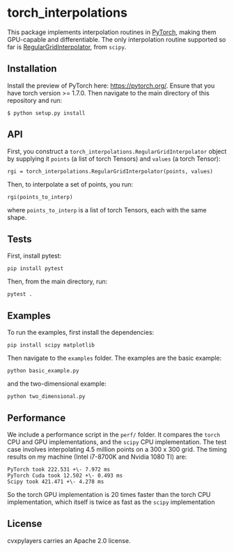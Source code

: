 # torch_interpolations

This package implements interpolation routines in [PyTorch](pytorch.org),
making them GPU-capable and differentiable.
The only interpolation routine supported so far is [RegularGridInterpolator](https://docs.scipy.org/doc/scipy/reference/generated/scipy.interpolate.RegularGridInterpolator.html), from `scipy`.

## Installation

Install the preview of PyTorch here: https://pytorch.org/.
Ensure that you have torch version >= 1.7.0.
Then navigate to the main directory of this repository and run:
```
$ python setup.py install
```

## API
First, you construct a `torch_interpolations.RegularGridInterpolator` object by supplying
it `points` (a list of torch Tensors) and `values` (a torch Tensor):
```
rgi = torch_interpolations.RegularGridInterpolator(points, values)
```
Then, to interpolate a set of points, you run:
```
rgi(points_to_interp)
```
where `points_to_interp` is a list of torch Tensors, each with the same shape.

## Tests
First, install pytest:
```
pip install pytest
```
Then, from the main directory, run:
```
pytest .
```

## Examples
To run the examples, first install the dependencies:
```
pip install scipy matplotlib
```
Then navigate to the `examples` folder.
The examples are the basic example:
```
python basic_example.py
```
and the two-dimensional example:
```
python two_dimensional.py
```

## Performance
We include a performance script in the `perf/` folder. It compares the `torch` CPU and GPU implementations, and the `scipy` CPU implementation.
The test case involves interpolating 4.5 million points on a 300 x 300 grid.
The timing results on my machine (Intel i7-8700K and Nvidia 1080 TI) are:
```
PyTorch took 222.531 +\- 7.972 ms
PyTorch Cuda took 12.502 +\- 0.493 ms
Scipy took 421.471 +\- 4.278 ms
```
So the torch GPU implementation is 20 times faster than the torch CPU implementation, which itself is twice as fast as the `scipy` implementation

## License
cvxpylayers carries an Apache 2.0 license.